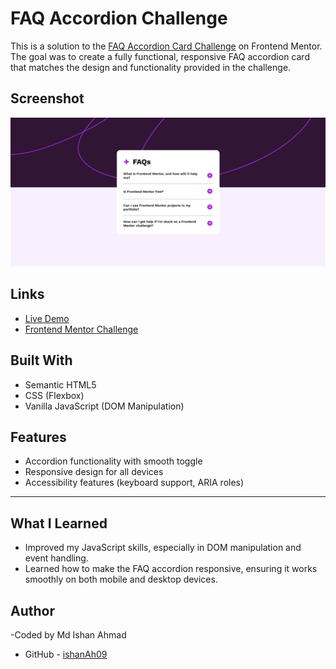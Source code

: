 # FAQ Accordion Challenge

This is a solution to the [FAQ Accordion Card Challenge](https://www.frontendmentor.io/challenges/faq-accordion-card-XlyjD0Oam) on Frontend Mentor. The goal was to create a fully functional, responsive FAQ accordion card that matches the design and functionality provided in the challenge.

## Screenshot

![FAQ Accordion Screenshot](./Screenshot%202025-01-12%20010803.png)

## Links

- [Live Demo]()
- [Frontend Mentor Challenge](https://www.frontendmentor.io/challenges/faq-accordion-card-XlyjD0Oam)

## Built With

- Semantic HTML5
- CSS (Flexbox)
- Vanilla JavaScript (DOM Manipulation)

## Features

- Accordion functionality with smooth toggle
- Responsive design for all devices
- Accessibility features (keyboard support, ARIA roles)

---

## What I Learned

- Improved my JavaScript skills, especially in DOM manipulation and event handling.
- Learned how to make the FAQ accordion responsive, ensuring it works smoothly on both mobile and desktop devices.


## Author
-Coded by Md Ishan Ahmad
- GitHub - [ishanAh09](https://github.com/ishanah09)
